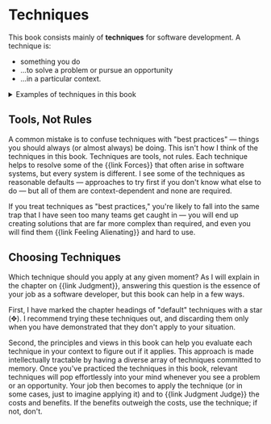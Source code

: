 # Techniques

This book consists mainly of **techniques** for software development. A technique is:

- something you do
- ...to solve a problem or pursue an opportunity
- ...in a particular context.

<details>
<summary>Examples of techniques in this book</summary>

- {{link SayWhy "Say Why"}}
- {{link Trust "Build Trust"}}
- {{link PersonalProjects "Play with Personal Projects"}}
- {{link WalkingSkeleton "Start with a Walking Skeleton"}}
- {{link PairDelimiters "Pair Delimiters"}}

<!-- TODO: generate this list (by annotating principles with tags?) -->

</details>

## Tools, Not Rules

A common mistake is to confuse techniques with "best practices" — things you should always (or almost always)
be doing. This isn't how I think of the techniques in this book. Techniques are tools, not rules. Each technique helps to resolve some of the {{link Forces}} that often arise in software systems, but every system is different. I see some of the techniques as reasonable defaults — approaches to try first if you don't know what else to do — but all of them are context-dependent and none are required.

If you treat techniques as "best practices," you're likely to fall into the same trap that I have seen too many teams get caught in — you will end up creating solutions that are far more complex than required, and even you will find them {{link Feeling Alienating}} and hard to use.

## Choosing Techniques

Which technique should you apply at any given moment? As I will explain in the chapter on {{link Judgment}}, answering this question is the essence of your job as a software developer, but this book can help in a few ways.

First, I have marked the chapter headings of "default" techniques with a star (✥). I recommend trying these techniques out, and discarding them only when you have demonstrated that they don't apply to your situation.

Second, the principles and views in this book can help you evaluate each technique in your context to figure out if it applies. This approach is made intellectually tractable by having a diverse array of techniques committed to memory. Once you've practiced the techniques in this book, relevant techniques will pop effortlessly into your mind whenever you see a problem or an opportunity. Your job then becomes to apply the technique (or in some cases, just to imagine applying it) and to {{link Judgment Judge}} the costs and benefits. If the benefits outweigh the costs, use the technique; if not, don't.

